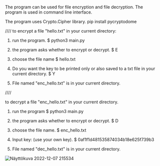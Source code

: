 The program can be used for file encryption and file decryption. The program is used in command line interface.

The program uses Crypto.Cipher library.
pip install pycryptodome

////
to encrypt a file "hello.txt" in your current directory:
1. run the program.
$ python3 main.py

2. the program asks whether to encrypt or decrypt.
$ E

3. choose the file name
$ hello.txt

4. Do you want the key to be printed only or also saved to a txt file in your current directory.
$ Y

5. File named "enc_hello.txt" is in your current directory.

////

to decrypt a file "enc_hello.txt" in your current directory.
1. run the program
$ python3 main.py

2. the program asks whether to encrypt or decrypt.
$ D

3. choose the file name.
$ enc_hello.txt

4. Input key: (use your own key).
$ 0af1f1d481535874034b18e625f739b3

5. File named "dec_hello.txt" is in your current directory.


![Näyttökuva 2022-12-07 215534](https://user-images.githubusercontent.com/116679314/206282491-50cde5c2-e661-46e3-9378-1d01a2e6a719.png)
